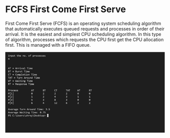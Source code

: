 # FCFS First Come First Serve
First Come First Serve (FCFS) is an operating system scheduling algorithm that automatically executes queued requests and processes in order of their arrival. It is the easiest and simplest CPU scheduling algorithm. In this type of algorithm, processes which requests the CPU first get the CPU allocation first. This is managed with a FIFO queue. 

<img src="https://github.com/JayNakum/OperatingSystemsProject/blob/main/CPU_scheduling_algorithms/FCFS_output.jpeg">
